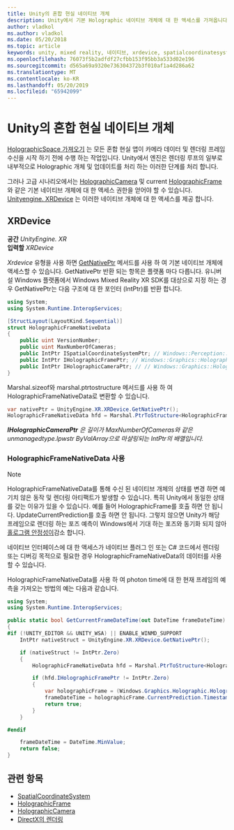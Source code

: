 ```yaml
---
title: Unity의 혼합 현실 네이티브 개체
description: Unity에서 기본 Holographic 네이티브 개체에 대 한 액세스를 가져옵니다.
author: vladkol
ms.author: vladkol
ms.date: 05/20/2018
ms.topic: article
keywords: unity, mixed reality, 네이티브, xrdevice, spatialcoordinatesystem, holographicframe, holographiccamera, ispatialcoordinatesystem, iholographicframe, iholographiccamera, getnativeptr
ms.openlocfilehash: 76073f5b2adfdf27cfbb153f95bb3a533d02e196
ms.sourcegitcommit: d565a69a9320e736304372b3f010af1a4d286a62
ms.translationtype: MT
ms.contentlocale: ko-KR
ms.lasthandoff: 05/20/2019
ms.locfileid: "65942099"
---
```

# <a name="mixed-reality-native-objects-in-unity"></a>Unity의 혼합 현실 네이티브 개체

[HolographicSpace 가져오기](getting-a-holographicspace.md) 는 모든 혼합 현실 앱이 카메라 데이터 및 렌더링 프레임 수신을 시작 하기 전에 수행 하는 작업입니다. Unity에서 엔진은 렌더링 루프의 일부로 내부적으로 Holographic 개체 및 업데이트를 처리 하는 이러한 단계를 처리 합니다.

그러나 고급 시나리오에서는 <a href="https://docs.microsoft.com/uwp/api/windows.graphics.holographic.holographiccamera" target="_blank">HolographicCamera</a> 및 current <a href="https://docs.microsoft.com/uwp/api/windows.graphics.holographic.holographicframe" target="_blank">HolographicFrame</a>와 같은 기본 네이티브 개체에 대 한 액세스 권한을 얻어야 할 수 있습니다. <a href="https://docs.unity3d.com/ScriptReference/XR.XRDevice.html" target="_blank">Unityengine. XRDevice</a> 는 이러한 네이티브 개체에 대 한 액세스를 제공 합니다.

## <a name="xrdevice"></a>XRDevice 

**공간** *UnityEngine. XR*<br>
**입력할** *XRDevice*

*Xrdevice* 유형을 사용 하면 <a href="https://docs.unity3d.com/ScriptReference/XR.XRDevice.GetNativePtr.html" target="_blank">GetNativePtr</a> 메서드를 사용 하 여 기본 네이티브 개체에 액세스할 수 있습니다. GetNativePtr 반환 되는 항목은 플랫폼 마다 다릅니다. 유니버설 Windows 플랫폼에서 Windows Mixed Reality XR SDK를 대상으로 지정 하는 경우 GetNativePtr는 다음 구조에 대 한 포인터 (IntPtr)를 반환 합니다. 

```cs
using System;
using System.Runtime.InteropServices;

[StructLayout(LayoutKind.Sequential)]
struct HolographicFrameNativeData
{
    public uint VersionNumber;
    public uint MaxNumberOfCameras;
    public IntPtr ISpatialCoordinateSystemPtr; // Windows::Perception::Spatial::ISpatialCoordinateSystem
    public IntPtr IHolographicFramePtr; // Windows::Graphics::Holographic::IHolographicFrame 
    public IntPtr IHolographicCameraPtr; // // Windows::Graphics::Holographic::IHolographicCamera
}
```
Marshal.sizeof와 marshal.ptrtostructure 메서드를 사용 하 여 HolographicFrameNativeData로 변환할 수 있습니다.
```cs
var nativePtr = UnityEngine.XR.XRDevice.GetNativePtr();
HolographicFrameNativeData hfd = Marshal.PtrToStructure<HolographicFrameNativeData>(nativePtr);
```
***IHolographicCameraPtr** 은 길이가 MaxNumberOfCameras와 같은 unmanagedtype.lpwstr ByValArray으로 마샬링되는 IntPtr의 배열입니다.* 


### <a name="using-holographicframenativedata"></a>HolographicFrameNativeData 사용

> [!NOTE]
> HolographicFrameNativeData를 통해 수신 된 네이티브 개체의 상태를 변경 하면 예기치 않은 동작 및 렌더링 아티팩트가 발생할 수 있습니다. 특히 Unity에서 동일한 상태를 갖는 이유가 있을 수 있습니다.  예를 들어 HolographicFrame를 호출 하면 안 됩니다. UpdateCurrentPrediction를 호출 하면 안 됩니다. 그렇지 않으면 Unity가 해당 프레임으로 렌더링 하는 포즈 예측이 Windows에서 기대 하는 포즈와 동기화 되지 않아 [홀로그램 안정성이](hologram-stability.md)감소 합니다.

네이티브 인터페이스에 대 한 액세스가 네이티브 플러그 인 또는 C# 코드에서 렌더링 또는 디버깅 목적으로 필요한 경우 HolographicFrameNativeData의 데이터를 사용할 수 있습니다. 

HolographicFrameNativeData를 사용 하 여 photon time에 대 한 현재 프레임의 예측을 가져오는 방법의 예는 다음과 같습니다. 
```cs
using System;
using System.Runtime.InteropServices;

public static bool GetCurrentFrameDateTime(out DateTime frameDateTime)
{
#if (!UNITY_EDITOR && UNITY_WSA) || ENABLE_WINMD_SUPPORT
    IntPtr nativeStruct = UnityEngine.XR.XRDevice.GetNativePtr();

    if (nativeStruct != IntPtr.Zero)
    {
        HolographicFrameNativeData hfd = Marshal.PtrToStructure<HolographicFrameNativeData>(nativeStruct);

        if (hfd.IHolographicFramePtr != IntPtr.Zero)
        {
            var holographicFrame = (Windows.Graphics.Holographic.HolographicFrame)Marshal.GetObjectForIUnknown(hfd.IHolographicFramePtr);
            frameDateTime = holographicFrame.CurrentPrediction.Timestamp.TargetTime.DateTime;
            return true;
        }
    }

#endif

    frameDateTime = DateTime.MinValue;
    return false;
}

```

## <a name="see-also"></a>관련 항목
* <a href="https://docs.microsoft.com/uwp/api/windows.perception.spatial.spatialcoordinatesystem" target="_blank">SpatialCoordinateSystem</a>
* <a href="https://docs.microsoft.com/uwp/api/windows.graphics.holographic.holographicframe" target="_blank">HolographicFrame</a>
* <a href="https://docs.microsoft.com/uwp/api/windows.graphics.holographic.holographiccamera" target="_blank">HolographicCamera</a>
* [DirectX의 렌더링](rendering-in-directx.md)
